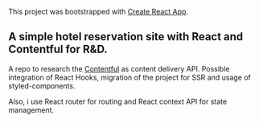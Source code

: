 This project was bootstrapped with [Create React App](https://github.com/facebook/create-react-app).

## A simple hotel reservation site with React and Contentful for R&D.

A repo to research the [Contentful](https://www.contentful.com/) as content delivery API.
Possible integration of React Hooks, migration of the project for SSR and usage of styled-components.

Also, i use React router for routing and React context API for state management.
